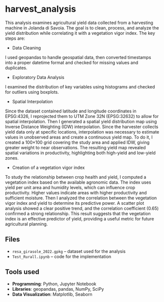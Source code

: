 # harvest_analysis
This analysis examines agricultural yield data collected from a harvesting machine in Jolanda di Savoia. The goal is to clean, process, and analyze the yield distribution while correlating it with a vegetation vigor index. The key steps are:

- Data Cleaning

I used geopandas to handle geospatial data, then converted timestamps into a proper datetime format and checked for missing values and duplicates.
- Exploratory Data Analysis

I examined the distribution of key variables using histograms and checked for outliers using boxplots.
- Spatial Interpolation 

Since the dataset contained latitude and longitude coordinates in EPSG:4326, I reprojected them to UTM Zone 32N (EPSG:32632) to allow for spatial interpolation. Then I generated a spatial yield distribution map using Inverse Distance Weighting (IDW) interpolation. Since the harvester collects yield data only at specific locations, interpolation was necessary to estimate values in unobserved areas and create a continuous yield map. To do it, I created a 100×100 grid covering the study area and applied IDW, giving greater weight to near observations. The resulting yield map revealed spatial variations in productivity, highlighting both high-yield and low-yield zones.
- Creation of a vegetation vigor index 

To study the relationship between crop health and yield, I computed a vegetation index based on the available agronomic data. The index uses yield per unit area and humidity levels, which can influence crop productivity. Higher values indicate areas with higher productivity and sufficient moisture. Then I analyzed the correlation between the vegetation vigor index and yield to determine its predictive power. A scatter plot analysis showed a clear positive trend, and the correlation coefficient (0.65) confirmed a strong relationship. This result suggests that the vegetation index is an effective predictor of yield, providing a useful metric for future agricultural planning. 

## Files
- `resa_girasole_2022.gpkg` – dataset used for the analysis 
- `Test_Rurall.ipynb` – code for the implementation 

## Tools used
- **Programming**: Python, Jupyter Notebook
- **Libraries**: geopandas, pandas, NumPy, SciPy
- **Data Visualization**: Matplotlib, Seaborn
